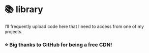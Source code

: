 # 📚 library
I'll frequently upload code here that I need to access from one of my projects.

### ⭐ Big thanks to GitHub for being a free CDN!
